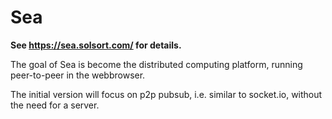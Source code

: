 # Sea

**See <https://sea.solsort.com/> for details.**

The goal of Sea is become the distributed computing platform, running peer-to-peer in the webbrowser. 

The initial version will focus on p2p pubsub, i.e. similar to socket.io, without the need for a server.
